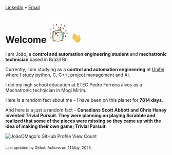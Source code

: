 [LinkedIn](https://www.linkedin.com/in/joão-pedro-gozzoli-b95641301/) &bull;
[Email](joaopedrogozzoli@gmail.com)

# Welcome <img src="happy.gif" height="64px" /> <img src="wave.gif" height="32px" />

I am João, a  **control and automation engineering student** and **mechatronic technician** based in Brazil Br.

Currently, I am studying as a **control and automation engineering** at [Unifei](https://unifei.edu.br) where I study python, C, C++, project management and Ai.

I did my high school education at ETEC Pedro Ferreira alves as a Mechatronic technician in Mogi Mirim.

Here is a random fact about me - I have been on this planet for **7814 days**.

And here is a just a random fact -  **Canadians Scott Abbott and Chris Haney invented Trivial Pursuit. They were planning on playing Scrabble and realized that some of the pieces were missing so they came up with the idea of making their own game; Trivial Pursuit**.

![JoãoOMago's GitHub Profile View Count](https://komarev.com/ghpvc/?username=JoaoOMago)

<sub>Last updated by Github Actions on 21 May, 2025.</sub>

